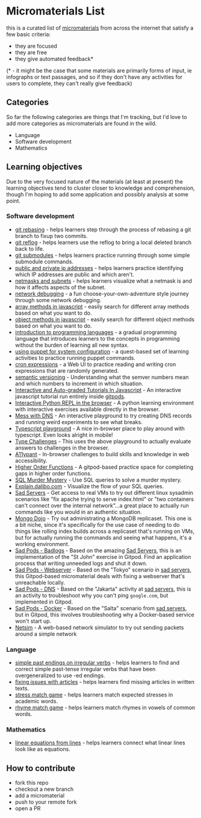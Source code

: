 # Micromaterials List

this is a curated list of [micromaterials](https://micromaterialsblog.wordpress.com/2016/04/06/micro-materials/) from across the internet that satisfy a few basic criteria:

- they are focused
- they are free
- they give automated feedback\*

(\* - it might be the case that some materials are primarily forms of input, ie infographs or text passages, and so if they don't have any activities for users to complete, they can't really give feedback)

## Categories

So far the following categories are things that I'm tracking, but I'd love to add more categories as micromaterials are found in the wild.

- Language
- Software development
- Mathematics

## Learning objectives

Due to the very focused nature of the materials (at least at present) the learning objectives tend to cluster closer to knowledge and comprehension, though I'm hoping to add some application and possibly analysis at some point.


### Software development

- [git rebasing](https://github.com/lpmi-13/merge-a-matic/) - helps learners step through the process of rebasing a git branch to fixup two commits.
- [git reflog](https://github.com/lpmi-13/reflog-power/) - helps learners use the reflog to bring a local deleted branch back to life.
- [git submodules](https://github.com/lpmi-13/submodz/) - helps learners practice running through some simple submodule commands.
- [public and private ip addresses](https://github.com/lpmi-13/ipinder/) - helps learners practice identifying which IP addresses are public and which aren't. 
- [netmasks and subnets](https://github.com/lpmi-13/netmask-slider/) - helps learners visualize what a netmask is and how it affects aspects of the subnet.
- [network debugging](https://mysteries.wizardzines.com) - a fun choose-your-own-adventure style journey through some network debugging.
- [array methods in javascript](https://arrayexplorer.netlify.app/) - easily search for different array methods based on what you want to do.
- [object methods in javascript](https://objectexplorer.netlify.app/) - easily search for different object methods based on what you want to do.
- [introduction to programming languages](https://www.hedycode.com) - a gradual programming language that introduces learners to the concepts in programming without the burden of learning all new syntax.
- [using puppet for system configuration](https://github.com/puppetlabs/puppet-quest-guide) - a quest-based set of learning activities to practice running puppet commands.
- [cron expressions](https://github.com/lpmi-13/cron-trigger) - a Web UI to practice reading and writing cron expressions that are randomly generated.
- [semantic versioning](https://github.com/lpmi-13/semver-questions) - Understanding what the semver numbers mean and which numbers to increment in which situation.
- [Interactive and Auto-graded Tutorials In Javascript](https://github.com/4GeeksAcademy/javascript-beginner-exercises-tutorial) - An interactive javascript tutorial run entirely inside [gitpods](https://gitpod.io).
- [Interactive Python REPL in the browser](https://futurecoder.io) - A python learning environment with interactive exercises available directly in the browser.
- [Mess with DNS](https://messwithdns.net/) - An interactive playground to try creating DNS records and running weird experiments to see what breaks.
- [Typescript playground](https://typescriptlang.org) - A nice in-browser place to play around with typescript. Even looks alright in mobile!
- [Type Challenges](https://github.com/type-challenges/type-challenges) - This uses the above playground to actually evaluate answers to challenges in the browser.
- [A11ypant](https://a11yphant.com) - In-browser challenges to build skills and knowledge in web accessibility.
- [Higher Order Functions](https://github.com/lpmi-13/higher-order-functions) - A gitpod-based practice space for completing gaps in higher order functions.
- [SQL Murder Mystery](https://mystery.knightlab.com) - Use SQL queries to solve a murder mystery.
- [Explain.dalibo.com](https://explain.dalibo.com) - Visualize the flow of your SQL queries.
- [Sad Servers](https://sadservers.com) - Get access to real VMs to try out different linux sysadmin scenarios like "fix apache trying to serve index.html" or "two containers can't connect over the internal network"...a great place to actually run commands like you would in an authentic situation.
- [Mongo Dojo](https://github.com/lpmi-13/mongo-dojo) - Try out administrating a MongoDB replicaset. This one is a bit niche, since it's specifically for the use case of needing to do things like rolling index builds across a replicaset that's running on VMs, but for actually running the commands and seeing what happens, it's a working environment.
- [Sad Pods - Badlogs](https://github.com/lpmi-13/sadpods-badlogs) - Based on the amazing [Sad Servers](https://sadservers.com), this is an implementation of the "St John" exercise in Gitpod. Find an application process that writing unneeded logs and shut it down.
- [Sad Pods - Webserver](https://github.com/lpmi-13/sadpods-webserver) - Based on the "Tokyo" scenario in [sad servers](https://sadservers.com), this Gitpod-based micromaterial deals with fixing a webserver that's unreachable locally.
- [Sad Pods - DNS](https://github.com/lpmi-13/sadpods-dns) - Based on the "Jakarta" activity at [sad servers](https://sadservers.com), this is an activity to troubleshoot why you can't ping `google.com`, but implemented in Gitpod.
- [Sad Pods - Docker](https://github.com/lpmi-13/sadpods-docker) - Based on the "Salta" scenario from [sad servers](https://sadservers.com), but in Gitpod, this involves troubleshooting why a Docker-based service won't start up.
- [Netsim](https://netsim.erinn.io) - A web-based network simulator to try out sending packets around a simple network

### Language

- [simple past endings on irregular verbs](https://github.com/lpmi-13/touchwords/) - helps learners to find and correct simple past-tense irregular verbs that have been overgeneralized to use -ed endings.
- [fixing issues with articles](https://github.com/lpmi-13/anwriting/) - helps learners find missing articles in written texts.
- [stress match game](https://github.com/lpmi-13/stress-match-game/) - helps learners match expected stresses in academic words.
- [rhyme match game](https://github.com/lpmi-13/rhyme-match-game/) - helps learners match rhymes in vowels of common words.

### Mathematics

- [linear equations from lines](https://github.com/lpmi-13/graphit/) - helps learners connect what linear lines look like as equations.


## How to contribute

- fork this repo
- checkout a new branch
- add a micromaterial
- push to your remote fork
- open a PR
